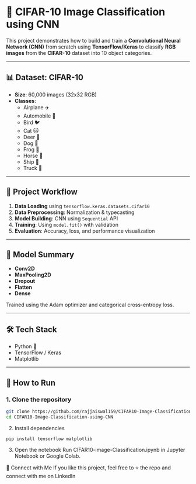 # 🧠 CIFAR-10 Image Classification using CNN

This project demonstrates how to build and train a **Convolutional Neural Network (CNN)** from scratch using **TensorFlow/Keras** to classify **RGB images** from the **CIFAR-10** dataset into 10 object categories.

---

## 📊 Dataset: CIFAR-10
- **Size**: 60,000 images (32x32 RGB)
- **Classes**:
  - Airplane ✈️
  - Automobile 🚗
  - Bird 🐦
  - Cat 🐱
  - Deer 🦌
  - Dog 🐶
  - Frog 🐸
  - Horse 🐎
  - Ship 🚢
  - Truck 🚛

---

## 🚀 Project Workflow

1. **Data Loading** using `tensorflow.keras.datasets.cifar10`
2. **Data Preprocessing**: Normalization & typecasting
3. **Model Building**: CNN using `Sequential` API
4. **Training**: Using `model.fit()` with validation
5. **Evaluation**: Accuracy, loss, and performance visualization

---

## 🧠 Model Summary
- **Conv2D**
- **MaxPooling2D**
- **Dropout**
- **Flatten**
- **Dense**

Trained using the Adam optimizer and categorical cross-entropy loss.

---

## 🛠️ Tech Stack
- Python 🐍
- TensorFlow / Keras
- Matplotlib

---

## 📌 How to Run

### 1. Clone the repository
```bash
git clone https://github.com/rajjaiswal159/CIFAR10-Image-Classification-using-CNN.git
cd CIFAR10-Image-Classification-using-CNN
```
2. Install dependencies
```
pip install tensorflow matplotlib
```
3. Open the notebook
Run CIFAR10-image-Classification.ipynb in Jupyter Notebook or Google Colab.

🤝 Connect with Me
If you like this project, feel free to ⭐ the repo and connect with me on LinkedIn
